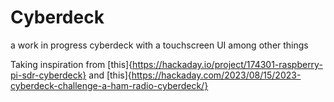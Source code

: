 # Cyberdeck
a work in progress cyberdeck with a touchscreen UI among other things

Taking inspiration from [this]{https://hackaday.io/project/174301-raspberry-pi-sdr-cyberdeck} and [this]{https://hackaday.com/2023/08/15/2023-cyberdeck-challenge-a-ham-radio-cyberdeck/}
